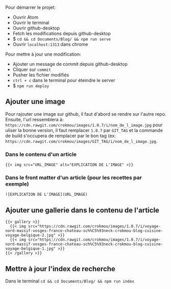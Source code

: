 Pour démarrer le projet:
- Ouvrir Atom
- Ouvrir le terminal
- Ouvrir github-desktop
- Fetch les modifications depuis github-desktop
- $ `cd && cd Documents/Blog/ && npm run serve`
- Ouvrir `localhost:1313` dans chrome

Pour mettre à jour une modification:
- Ajouter un message de commit depuis github-desktop
- Cliquer sur `commit`
- Pusher les fichier modifiés
- `ctrl + c` dans le terminal pour éteindre le server
- $ `npm run deploy`

## Ajouter une image
Pour rajouter une image sur github, il faut d'abord se rendre sur l'autre repo.
Ensuite, l'url ressemblera à: `https://cdn.rawgit.com/crokmou/images/1.0.7/i/nom_de_l_image.jpg` pour uliser la bonne version, il faut remplacer `1.0.7` par `GIT_TAG` et la commande de build s'occupera de remplacer par le bon tag (ex: `https://cdn.rawgit.com/crokmou/images/GIT_TAG/i/nom_de_l_image.jpg`.
### Dans le contenu d'un article
 `{{< img src="URL_IMAGE" alt="EXPLICATION DE L'IMAGE" >}}`
### Dans le front matter d'un article (pour les recettes par exemple)
`![EXPLICATION DE L'IMAGE](URL_IMAGE)`

## Ajouter une gallerie dans le contenu de l'article

```
{{< gallery >}}
  {{< img src="https://cdn.rawgit.com/crokmou/images/1.0.7/i/voyage-nord-massif-vosges-france-chateau-sch%C5%93neck-crokmou-blog-cuisine-voyage-belgique-2.jpg" >}}
  {{< img src="https://cdn.rawgit.com/crokmou/images/1.0.7/i/voyage-nord-massif-vosges-france-chateau-sch%C5%93neck-crokmou-blog-cuisine-voyage-belgique-1.jpg" >}}
{{< /gallery >}}
```

## Mettre à jour l'index de recherche

Dans le terminal `cd && cd Documents/Blog/ && npm run index`